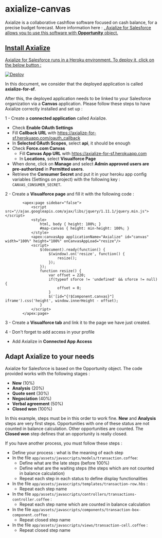 axialize-canvas
===============

Axialize is a collaborative cashflow software focused on cash balance, for a precise budget forecast.
More information here : <a href="http://www.axialize.com">.
Axialize for Salesforce allows you to use this software with <strong>Opportunity</strong> object.

Install Axialize
----------------

Axialize for Salesforce runs in a Heroku environment. To deploy it, click on the below button :

<a href="https://heroku.com/deploy?template=https://github.com/Sylpheo/axialize-canvas">
  <img src="https://www.herokucdn.com/deploy/button.png" alt="Deploy">
</a>

In this document, we consider that the deployed application is called <strong>axialize-for-sf</strong>.

After this, the deployed application needs to be linked to your Salesforce organization via a <strong>Canvas</strong> application.
Please follow these steps to have Axialize correctly installed and set up :

1 - Create a <strong>connected application</strong> called Axialize.

* Check <strong>Enable OAuth Settings</strong>
* Fill <strong>Callback URL</strong> with https://axialize-for-sf.herokuapp.com/oauth_callback
* In <strong>Selected OAuth Scopes</strong>, select <strong>api</strong>, it should be enough
* Check <strong>Force.com Canvas</strong>
	* Fill <strong>Canvas App URL</strong> with https://axialize-for-sf.herokuapp.com
	* In <strong>Locations</strong>, select <strong>Visualforce Page</strong>
* When done, click on <strong>Manage</strong> and select <strong>Admin approved users are pre-authorized</strong> in <strong>Permitted users</strong>. 
* Retrieve the <strong>Consumer Secret</strong> and put it in your heroku app config variables (Settings on project) with the following key : `CANVAS_CONSUMER_SECRET`.

2 - Create a <strong>Visualforce page</strong> and fill it with the following code :
 
    		<apex:page sidebar="false">
    			<script src="//ajax.googleapis.com/ajax/libs/jquery/1.11.1/jquery.min.js"></script>
    			<style>
        			html, body { height: 100%; }
        			#map-canvas { height: min-height: 100%; }
    			</style>
	  			<apex:canvasApp applicationName="Axialize" id="canvas" width="100%" height="100%" onCanvasAppLoad="resize"/>
	  			<script>
	      			$(document).ready(function() {
	          			$(window).on('resize', function() {
	              			resize();
	          			});
	      			});
	      			function resize() {
	          			var offset = 220;
	          			if(typeof sforce != 'undefined' && sforce != null) {
	              			offset = 0;
	          			}
	          			$('[id="{!$Component.canvas}"] iframe').css('height', window.innerHeight - offset);
	      			}
				</script>
			</apex:page>
		
3 - Create a <strong>Visualforce tab</strong> and link it to the page we have just created.
	
4 - Don't forget to add access in your profile
* Add Axialize in <strong>Connected App Access</strong>

Adapt Axialize to your needs
----------------------------

Axialize for Salesforce is based on the Opportunity object. The code provided works with the following stages :
* <strong>New</strong> (10%)
* <strong>Analysis</strong> (20%)
* <strong>Quote sent</strong> (30%)
* <strong>Negociation</strong> (40%)
* <strong>Verbal agreement</strong> (50%)
* <strong>Closed won</strong> (100%)


In this example, steps must be in this order to work fine. <strong>New</strong> and <strong>Analysis</strong> steps are very first steps. Opportunities with one of these status are not counted in balance calculation. Other opportunities are counted. The <strong>Closed won</strong> step defines that an opportunity is really closed.

If you have another process, you must follow these steps :
* Define your process : what is the meaning of each step
* In the file `app/assets/javascripts/models/transaction.coffee`:
	* Define what are the late steps (before 100%)
	* Define what are the waiting steps (the steps which are not counted in balance calculation)
	* Repeat each step in each status to define display functionalities
* In the file `app/assets/javascripts/templates/transaction-row.hbs` :
	* Repeat each step name
* In the file `app/assets/javascripts/controllers/transactions-controller.coffee` :
	* Repeat each step name which are counted in balance calculation
* In the file `app/assets/javascripts/components/transaction-box-component.coffee` :
	* Repeat closed step name
* In the file `app/assets/javascripts/views/transaction-cell.coffee` :
	* Repeat closed step name
